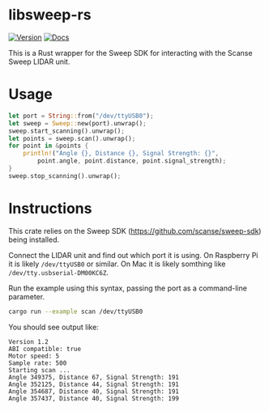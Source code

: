 # libsweep-rs

[![Version](https://img.shields.io/crates/v/libsweep.svg)](https://crates.io/crates/libsweep)
[![Docs](https://docs.rs/libsweep/badge.svg)](https://docs.rs/libsweep)

This is a Rust wrapper for the Sweep SDK for interacting with the Scanse Sweep LIDAR unit.

# Usage
```rust
let port = String::from("/dev/ttyUSB0");
let sweep = Sweep::new(port).unwrap();
sweep.start_scanning().unwrap();
let points = sweep.scan().unwrap();
for point in &points {
    println!("Angle {}, Distance {}, Signal Strength: {}",
        point.angle, point.distance, point.signal_strength);
}
sweep.stop_scanning().unwrap();
```

# Instructions

This crate relies on the Sweep SDK (https://github.com/scanse/sweep-sdk) being installed.
 
Connect the LIDAR unit and find out which port it is using. On Raspberry Pi it is likely `/dev/ttyUSB0` or similar. On Mac it is likely somthing like `/dev/tty.usbserial-DM00KC6Z`.

Run the example using this syntax, passing the port as a command-line parameter.

```bash
cargo run --example scan /dev/ttyUSB0
```

You should see output like:

```
Version 1.2
ABI compatible: true
Motor speed: 5
Sample rate: 500
Starting scan ...
Angle 349375, Distance 67, Signal Strength: 191
Angle 352125, Distance 44, Signal Strength: 191
Angle 354687, Distance 40, Signal Strength: 191
Angle 357437, Distance 40, Signal Strength: 199
```
